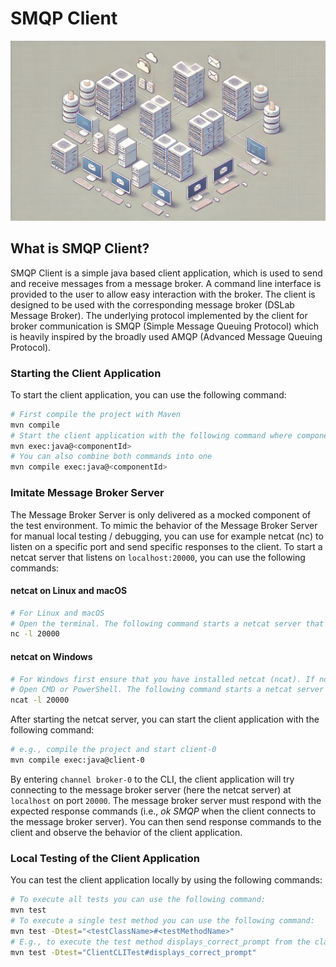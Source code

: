 # SMQP Client
![](header.png)

## What is SMQP Client?

SMQP Client is a simple java based client application, which is used to send and receive messages from a message
broker.
A command line interface is provided to the user to allow easy interaction with the broker. The client is designed to be
used with the corresponding message broker (DSLab Message Broker). The underlying protocol implemented by the client for broker
communication is SMQP (Simple Message Queuing Protocol) which is heavily inspired by the broadly used AMQP (Advanced Message Queuing Protocol).

### Starting the Client Application

To start the client application, you can use the following command:

```bash
# First compile the project with Maven
mvn compile
# Start the client application with the following command where componentId is one of client-0, client-1 or client-2.
mvn exec:java@<componentId>
# You can also combine both commands into one
mvn compile exec:java@<componentId>
```

### Imitate Message Broker Server
The Message Broker Server is only delivered as a mocked component of the test environment. To mimic the behavior of the
Message Broker Server for manual local testing / debugging, you can use for example netcat (nc) to listen on a specific
port and send specific responses to the client. To start a netcat server that listens on `localhost:20000`, you can use the following commands:

#### netcat on Linux and macOS
```bash
# For Linux and macOS
# Open the terminal. The following command starts a netcat server that listens at localhost on port 20000 for incoming connections.
nc -l 20000
```

#### netcat on Windows
```bash
# For Windows first ensure that you have installed netcat (ncat). If not, you can download it from the following link: https://nmap.org/download.html#windows
# Open CMD or PowerShell. The following command starts a netcat server that listens at localhost on port 20000 for incoming connections.
ncat -l 20000
```

After starting the netcat server, you can start the client application with the following command:

```bash
# e.g., compile the project and start client-0
mvn compile exec:java@client-0
```

By entering `channel broker-0` to the CLI, the client application will try connecting to the message broker server (here the netcat server) at `localhost` on port `20000`. The message broker server must respond with the expected response commands
(i.e., *ok SMQP* when the client connects to the message broker server). You can then send response commands to the client and observe the behavior of the client application.


### Local Testing of the Client Application

You can test the client application locally by using the following commands:

```bash
# To execute all tests you can use the following command:
mvn test
# To execute a single test method you can use the following command:
mvn test -Dtest="<testClassName>#<testMethodName>"
# E.g., to execute the test method displays_correct_prompt from the class ClientCLITest you can use the following command:
mvn test -Dtest="ClientCLITest#displays_correct_prompt"
```

